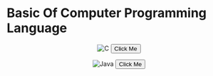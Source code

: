 # Basic Of Computer Programming Language
<center>

![C](https://img.shields.io/badge/c-%2300599C.svg?style=for-the-badge&logo=c&logoColor=white)   <a href="https://github.com/joyalshaji135/POP-AND-OOP/tree/Basic-Problems-Pop"><button>Click Me</button></a>

</center>

<center>

![Java](https://img.shields.io/badge/java-%23ED8B00.svg?style=for-the-badge&logo=java&logoColor=white)  <a href="https://github.com/joyalshaji135/POP-AND-OOP/tree/Oops-Concepts"><button>Click Me</button></a>



</center>